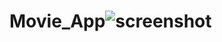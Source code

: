 # Movie_App![screenshot](https://user-images.githubusercontent.com/96513716/191000603-311ed43e-f22a-4f12-8e22-2ce623467e00.png)
